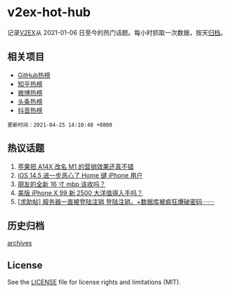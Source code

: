# v2ex-hot-hub

 记录[V2EX](https://www.v2ex.com/)从 2021-01-06 日至今的热门话题。每小时抓取一次数据，按天[归档](archives)。
 
 ## 相关项目

- [GitHub热榜](https://github.com/snaildev/github-hot-hub)
- [知乎热榜](https://github.com/snaildev/zhihu-hot-hub)
- [微博热榜](https://github.com/snaildev/weibo-hot-hub)
- [头条热榜](https://github.com/snaildev/toutiao-hot-hub)
- [抖音热榜](https://github.com/snaildev/douyin-hot-hub)


 `更新时间：2021-04-25 14:10:40 +0800`

## 热议话题

1. [苹果把 A14X 改名 M1 的营销效果还真不错](https://www.v2ex.com/t/772919)
1. [iOS 14.5 进一步恶心了 Home 键 iPhone 用户](https://www.v2ex.com/t/772926)
1. [朋友的全新 16 寸 mbp 该收吗？](https://www.v2ex.com/t/772961)
1. [美版 iPhone X 99 新 2500 大洋值得入手吗？](https://www.v2ex.com/t/773019)
1. [[求助帖] 服务器一直被登陆注销 登陆注销，+数据库被疯狂爆破密码·······](https://www.v2ex.com/t/772978)

## 历史归档

[archives](archives)

## License

See the [LICENSE](LICENSE) file for license rights and limitations (MIT).
